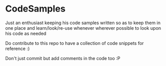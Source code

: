 # CodeSamples
Just an enthusiast keeping his code samples written so as to keep them in one place and learn/look/re-use whenever wherever possible to look upon his code as needed


Do contribute to this repo to have a collection of code snippets for reference :)


Don't just commit but add comments in the code too :P
